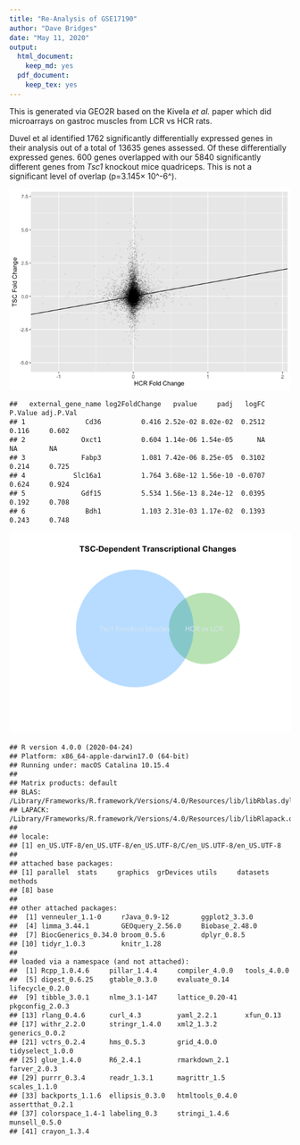```yaml
---
title: "Re-Analysis of GSE17190"
author: "Dave Bridges"
date: "May 11, 2020"
output:
  html_document:
    keep_md: yes
  pdf_document:
    keep_tex: yes
---
```




This is generated via GEO2R based on the Kivela *et al.* paper which did microarrays on gastroc muscles from LCR vs HCR rats.



Duvel et al identified 1762 significantly differentially expressed genes in their analysis out of a total of 13635 genes assessed.  Of these differentially expressed genes. 600 genes overlapped with our 5840 significantly different genes from *Tsc1* knockout mice quadriceps.  This is not a significant level of overlap (p=3.145&times; 10^-6^).

![](figures/gene-overlap-1.png)<!-- -->

```
##   external_gene_name log2FoldChange   pvalue     padj   logFC P.Value adj.P.Val
## 1               Cd36          0.416 2.52e-02 8.02e-02  0.2512   0.116     0.602
## 2              Oxct1          0.604 1.14e-06 1.54e-05      NA      NA        NA
## 3              Fabp3          1.081 7.42e-06 8.25e-05  0.3102   0.214     0.725
## 4            Slc16a1          1.764 3.68e-12 1.56e-10 -0.0707   0.624     0.924
## 5              Gdf15          5.534 1.56e-13 8.24e-12  0.0395   0.192     0.708
## 6               Bdh1          1.103 2.31e-03 1.17e-02  0.1393   0.243     0.748
```

![](figures/hcr-mtsc-venn-1.png)<!-- -->


```
## R version 4.0.0 (2020-04-24)
## Platform: x86_64-apple-darwin17.0 (64-bit)
## Running under: macOS Catalina 10.15.4
## 
## Matrix products: default
## BLAS:   /Library/Frameworks/R.framework/Versions/4.0/Resources/lib/libRblas.dylib
## LAPACK: /Library/Frameworks/R.framework/Versions/4.0/Resources/lib/libRlapack.dylib
## 
## locale:
## [1] en_US.UTF-8/en_US.UTF-8/en_US.UTF-8/C/en_US.UTF-8/en_US.UTF-8
## 
## attached base packages:
## [1] parallel  stats     graphics  grDevices utils     datasets  methods  
## [8] base     
## 
## other attached packages:
##  [1] venneuler_1.1-0     rJava_0.9-12        ggplot2_3.3.0      
##  [4] limma_3.44.1        GEOquery_2.56.0     Biobase_2.48.0     
##  [7] BiocGenerics_0.34.0 broom_0.5.6         dplyr_0.8.5        
## [10] tidyr_1.0.3         knitr_1.28         
## 
## loaded via a namespace (and not attached):
##  [1] Rcpp_1.0.4.6     pillar_1.4.4     compiler_4.0.0   tools_4.0.0     
##  [5] digest_0.6.25    gtable_0.3.0     evaluate_0.14    lifecycle_0.2.0 
##  [9] tibble_3.0.1     nlme_3.1-147     lattice_0.20-41  pkgconfig_2.0.3 
## [13] rlang_0.4.6      curl_4.3         yaml_2.2.1       xfun_0.13       
## [17] withr_2.2.0      stringr_1.4.0    xml2_1.3.2       generics_0.0.2  
## [21] vctrs_0.2.4      hms_0.5.3        grid_4.0.0       tidyselect_1.0.0
## [25] glue_1.4.0       R6_2.4.1         rmarkdown_2.1    farver_2.0.3    
## [29] purrr_0.3.4      readr_1.3.1      magrittr_1.5     scales_1.1.0    
## [33] backports_1.1.6  ellipsis_0.3.0   htmltools_0.4.0  assertthat_0.2.1
## [37] colorspace_1.4-1 labeling_0.3     stringi_1.4.6    munsell_0.5.0   
## [41] crayon_1.3.4
```
